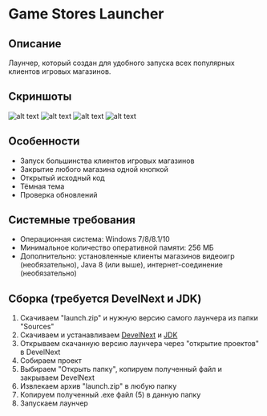 # Game Stores Launcher
## Описание
Лаунчер, который создан для удобного запуска всех популярных клиентов игровых магазинов.
## Скриншоты
![alt text](https://i.imgur.com/T6s3zfA.png) ![alt text](https://i.imgur.com/LrSLPFV.png) ![alt text](https://i.imgur.com/FasDgkW.png) ![alt text](https://i.imgur.com/UFTGbEx.png)
## Особенности
* Запуск большинства клиентов игровых магазинов
* Закрытие любого магазина одной кнопкой
* Открытый исходный код
* Тёмная тема
* Проверка обновлений
## Системные требования
* Операционная система: Windows 7/8/8.1/10
* Минимальное количество оперативной памяти: 256 МБ
* Дополнительно: установленные клиенты магазинов видеоигр (необязательно), Java 8 (или выше), интернет-соединение (необязательно)
## Сборка (требуется DevelNext и JDK)
1. Скачиваем "launch.zip" и нужную версию самого лаунчера из папки "Sources"
2. Скачиваем и устанавливаем [DevelNext](https://github.com/jphp-group/develnext/releases) и [JDK](https://www.oracle.com/technetwork/java/javase/downloads/2133151)
3. Открываем скачанную версию лаунчера через "открытие проектов" в DevelNext
4. Собираем проект 
5. Выбираем "Открыть папку", копируем полученный файл и закрываем DevelNext
6. Извлекаем архив "launch.zip" в любую папку
7. Копируем полученный .exe файл (5) в данную папку 
8. Запускаем лаунчер
